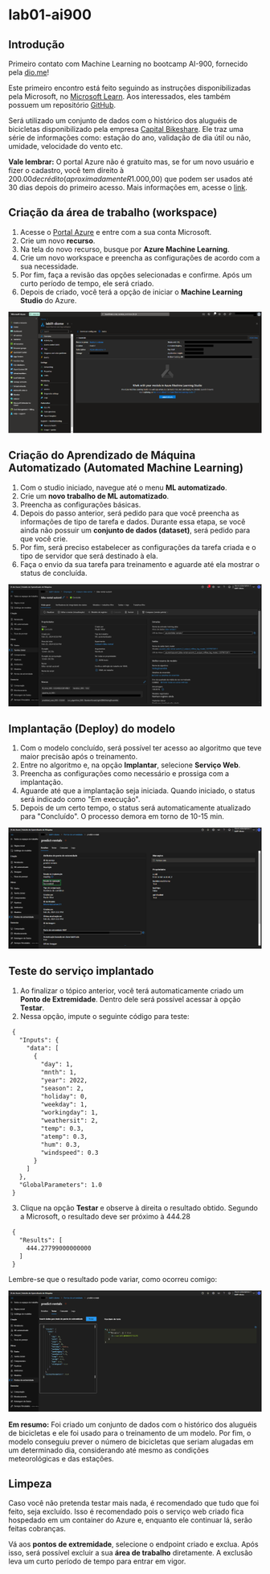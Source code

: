 # lab01-ai900
## Introdução

Primeiro contato com Machine Learning no bootcamp AI-900, fornecido pela [dio.me](https://web.dio.me/)!

Este primeiro encontro está feito seguindo as instruções disponibilizadas pela Microsoft, no [Microsoft Learn](https://microsoftlearning.github.io/mslearn-ai-fundamentals/Instructions/Labs/01-machine-learning.html). Aos interessados, eles também possuem um repositório [GitHub](https://github.com/MicrosoftLearning/mslearn-ai-fundamentals).

Será utilizado um conjunto de dados com o histórico dos aluguéis de bicicletas disponibilizado pela empresa [Capital Bikeshare](https://capitalbikeshare.com/system-data). Ele traz uma série de informações como: estação do ano, validação de dia útil ou não, umidade, velocidade do vento etc. 

<b> Vale lembrar:</b> O portal Azure não é gratuito mas, se for um novo usuário e fizer o cadastro, você tem direito à $200.00 de crédito (aproximadamente R$1.000,00) que podem ser usados até 30 dias depois do primeiro acesso. Mais informações em, acesse o [link](https://azure.microsoft.com/pt-br/free/?ranMID=43674&ranEAID=FE4O7wtxe6g&ranSiteID=FE4O7wtxe6g-bXR9k5H9WPMkm4QPyFlZFg&epi=FE4O7wtxe6g-bXR9k5H9WPMkm4QPyFlZFg&irgwc=1&OCID=AIDcmm549zy227_aff_7795_1243925&tduid=%28ir__rhkz9nfvokkfdybzxvzxnrh3im2x96ijdmfthl2z00%29%287795%29%281243925%29%28FE4O7wtxe6g-bXR9k5H9WPMkm4QPyFlZFg%29%28%29&irclickid=_rhkz9nfvokkfdybzxvzxnrh3im2x96ijdmfthl2z00).

## Criação da área de trabalho (workspace)
1. Acesse o [Portal Azure](https://portal.azure.com) e entre com a sua conta Microsoft.
2. Crie um novo <b>recurso</b>.
3. Na tela do novo recurso, busque por <b>Azure Machine Learning</b>.
4. Crie um novo workspace e preencha as configurações de acordo com a sua necessidade.
5. Por fim, faça a revisão das opções selecionadas e confirme. Após um curto período de tempo, ele será criado.
6. Depois de criado, você terá a opção de iniciar o <b>Machine Learning Studio</b> do Azure.

![Visão geral do Workspace](assets/images/workspace-visao-geral.png)

## Criação do Aprendizado de Máquina Automatizado (Automated Machine Learning)
1. Com o studio iniciado, navegue até o menu <b>ML automatizado</b>.
2. Crie um <b>novo trabalho de ML automatizado</b>.
3. Preencha as configurações básicas.
4. Depois do passo anterior, será pedido para que você preencha as informações de tipo de tarefa e dados. Durante essa etapa, se você ainda não possuir um <b>conjunto de dados (dataset)</b>, será pedido para que você crie.
5. Por fim, será preciso estabelecer as configurações da tarefa criada e o tipo de servidor que será destinado à ela.
6. Faça o envio da sua tarefa para treinamento e aguarde até ela mostrar o status de concluída.

![Visão geral do ML automatizado](assets/images/visao-geral.png)

## Implantação (Deploy) do modelo
1. Com o modelo concluído, será possível ter acesso ao algoritmo que teve maior precisão após o treinamento.
2. Entre no algoritmo e, na opção <b>Implantar</b>, selecione <b>Serviço Web</b>.
3. Preencha as configurações como necessário e prossiga com a implantação.
4. Aguarde até que a implantação seja iniciada. Quando iniciado, o status será indicado como "Em execução".
5. Depois de um certo tempo, o status será automaticamente atualizado para "Concluído". O processo demora em torno de 10-15 min.

![Visão geral do Endpoint](assets/images/endpoint-visao-geral.png)

## Teste do serviço implantado
1. Ao finalizar o tópico anterior, você terá automaticamente criado um <b>Ponto de Extremidade</b>. Dentro dele será possível acessar à opção <b>Testar</b>.
2. Nessa opção, impute o seguinte código para teste:
```
 {
   "Inputs": { 
     "data": [
       {
         "day": 1,
         "mnth": 1,   
         "year": 2022,
         "season": 2,
         "holiday": 0,
         "weekday": 1,
         "workingday": 1,
         "weathersit": 2, 
         "temp": 0.3, 
         "atemp": 0.3,
         "hum": 0.3,
         "windspeed": 0.3 
       }
     ]    
   },   
   "GlobalParameters": 1.0
 }
```
3. Clique na opção <b>Testar</b> e observe à direita o resultado obtido. Segundo a Microsoft, o resultado deve ser próximo à 444.28
```
 {
   "Results": [
     444.27799000000000
   ]
 }
```
<p>Lembre-se que o resultado pode variar, como ocorreu comigo: </p>

![Resultado do primeiro teste](assets/images/result1.png)

<p> <b>Em resumo:</b> Foi criado um conjunto de dados com o histórico dos aluguéis de bicicletas e ele foi usado para o treinamento de um modelo. Por fim, o modelo conseguiu prever o número de bicicletas que seriam alugadas em um determinado dia, considerando até mesmo as condições meteorológicas e das estações.</p>

## Limpeza

<p> Caso você não pretenda testar mais nada, é recomendado que tudo que foi feito, seja excluído. Isso é recomendado pois o serviço web criado fica hospedado em um container do Azure e, enquanto ele continuar lá, serão feitas cobranças.</p>
<p> Vá aos <b> pontos de extremidade</b>, selecione o endpoint criado e exclua. Após isso, será possível excluir a sua <b>área de trabalho</b> diretamente. A exclusão leva um curto período de tempo para entrar em vigor.</p>
